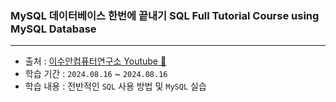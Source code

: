 ### MySQL 데이터베이스 한번에 끝내기 SQL Full Tutorial Course using MySQL Database 
---
- 출처 : [이수안컴퓨터연구소 Youtube 🔗](https://www.youtube.com/watch?v=vgIc4ctNFbc&list=PL7ZVZgsnLwEGjReAO-qJtQiJB6e2MJ0ud)
- 학습 기간 : `2024.08.16` ~ `2024.08.16`
- 학습 내용 : 전반적인 `SQL` 사용 방법 및 `MySQL` 실습
